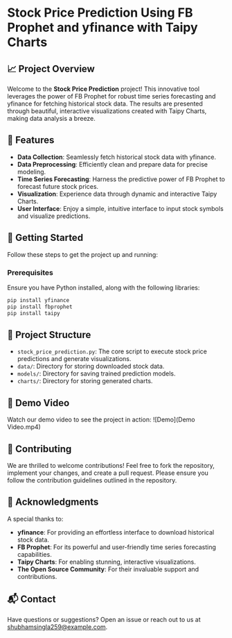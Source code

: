 # Stock Price Prediction Using FB Prophet and yfinance with Taipy Charts

## 📈 Project Overview

Welcome to the **Stock Price Prediction** project! This innovative tool leverages the power of FB Prophet for robust time series forecasting and yfinance for fetching historical stock data. The results are presented through beautiful, interactive visualizations created with Taipy Charts, making data analysis a breeze.

## 🌟 Features

- **Data Collection**: Seamlessly fetch historical stock data with yfinance.
- **Data Preprocessing**: Efficiently clean and prepare data for precise modeling.
- **Time Series Forecasting**: Harness the predictive power of FB Prophet to forecast future stock prices.
- **Visualization**: Experience data through dynamic and interactive Taipy Charts.
- **User Interface**: Enjoy a simple, intuitive interface to input stock symbols and visualize predictions.

## 🚀 Getting Started

Follow these steps to get the project up and running:

### Prerequisites

Ensure you have Python installed, along with the following libraries:

```bash
pip install yfinance
pip install fbprophet
pip install taipy
```

## 📂 Project Structure

- `stock_price_prediction.py`: The core script to execute stock price predictions and generate visualizations.
- `data/`: Directory for storing downloaded stock data.
- `models/`: Directory for saving trained prediction models.
- `charts/`: Directory for storing generated charts.

## 🎥 Demo Video

Watch our demo video to see the project in action:
![Demo](Demo Video.mp4)
## 🤝 Contributing

We are thrilled to welcome contributions! Feel free to fork the repository, implement your changes, and create a pull request. Please ensure you follow the contribution guidelines outlined in the repository.

## 🙏 Acknowledgments

A special thanks to:
- **yfinance**: For providing an effortless interface to download historical stock data.
- **FB Prophet**: For its powerful and user-friendly time series forecasting capabilities.
- **Taipy Charts**: For enabling stunning, interactive visualizations.
- **The Open Source Community**: For their invaluable support and contributions.

## 📬 Contact

Have questions or suggestions? Open an issue or reach out to us at shubhamsingla259@example.com.
